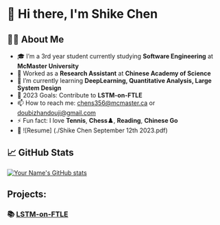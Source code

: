 
# 👋 Hi there, I'm Shike Chen

## 🙋‍♂️ About Me

- 🎓 I’m a 3rd year student currently studying **Software Engineering** at **McMaster University**
- 🏢 Worked as a **Research Assistant** at **Chinese Academy of Science**
- 🌱 I’m currently learning **DeepLearning, Quantitative Analysis, Large System Design**
- 🎯 2023 Goals: Contribute to **LSTM-on-FTLE**
- 📫 How to reach me: chens356@mcmaster.ca or doubizhandouji@gmail.com
- ⚡ Fun fact: I love **Tennis**, **Chess♟️**, **Reading**, **Chinese Go**
- 📝 ![Resume] (./Shike Chen September 12th 2023.pdf)

## 📈 GitHub Stats


[![Your Name's GitHub stats](https://github-readme-stats.vercel.app/api?username=yourusername&show_icons=true)](https://github.com/yourusername/github-readme-stats)

## Projects:

### 📚 [LSTM-on-FTLE](https://github.com/MikeLoveGame/LSTM-on-FTLE.git)